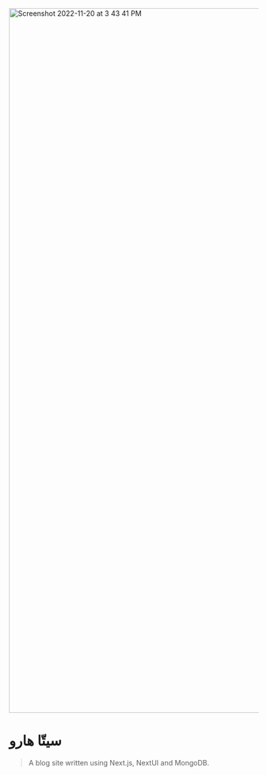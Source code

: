 <img width="1420" alt="Screenshot 2022-11-20 at 3 43 41 PM" src="https://user-images.githubusercontent.com/63096193/202896531-31a7d202-823a-4c42-ae8d-db81876b0852.png">

# سيتّا هارو

> A blog site written using Next.js, NextUI and MongoDB.
